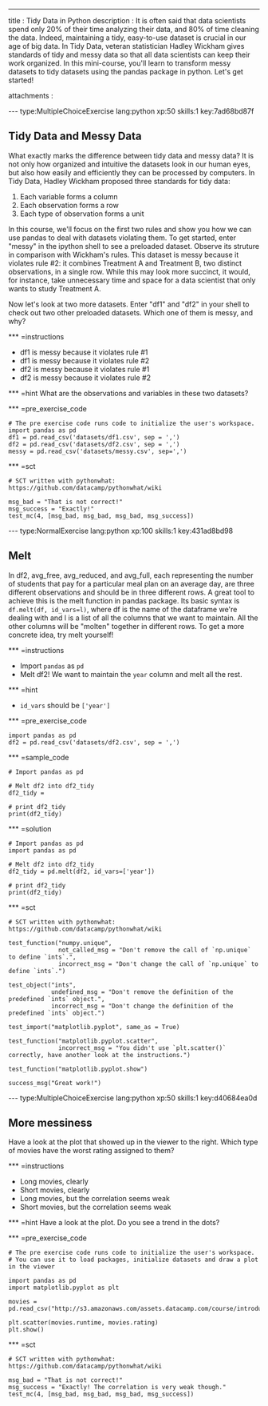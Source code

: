---
title       : Tidy Data in Python
description : It is often said that data scientists spend only 20% of their time analyzing their data, and 80% of time cleaning the data. Indeed, maintaining a tidy, easy-to-use dataset is crucial in our age of big data. In Tidy Data, veteran statistician Hadley Wickham gives standards of tidy and messy data so that all data scientists can keep their work organized. In this mini-course, you'll learn to transform messy datasets to tidy datasets using the pandas package in python. Let's get started!

attachments :

--- type:MultipleChoiceExercise lang:python xp:50 skills:1 key:7ad68bd87f
## Tidy Data and Messy Data

What exactly marks the difference between tidy data and messy data? It is not only how organized and intuitive the datasets look in our human eyes, but also how easily and efficiently they can be processed by computers. In Tidy Data, Hadley Wickham proposed three standards for tidy data:

1. Each variable forms a column
2. Each observation forms a row
3. Each type of observation forms a unit

In this course, we'll focus on the first two rules and show you how we can use pandas to deal with datasets violating them. To get started, enter "messy" in the ipython shell to see a preloaded dataset. Observe its struture in comparison with Wickham's rules. This dataset is messy because it violates rule #2: it combines Treatment A and Treatment B, two distinct observations, in a single row. While this may look more succinct, it would, for instance, take unnecessary time and space for a data scientist that only wants to study Treatment A. 

Now let's look at two more datasets. Enter "df1" and "df2" in your shell to check out two other preloaded datasets. Which one of them is messy, and why?

*** =instructions
- df1 is messy because it violates rule #1
- df1 is messy because it violates rule #2
- df2 is messy because it violates rule #1
- df2 is messy because it violates rule #2
 
*** =hint
What are the observations and variables in these two datasets?

*** =pre_exercise_code
```{r}
# The pre exercise code runs code to initialize the user's workspace.
import pandas as pd
df1 = pd.read_csv('datasets/df1.csv', sep = ',')
df2 = pd.read_csv('datasets/df2.csv', sep = ',')
messy = pd.read_csv('datasets/messy.csv', sep=',')
```

*** =sct
```{r}
# SCT written with pythonwhat: https://github.com/datacamp/pythonwhat/wiki

msg_bad = "That is not correct!"
msg_success = "Exactly!"
test_mc(4, [msg_bad, msg_bad, msg_bad, msg_success])
```

--- type:NormalExercise lang:python xp:100 skills:1 key:431ad8bd98
## Melt

In df2, avg\_free, avg\_reduced, and avg\_full, each representing the number of students that pay for a particular meal plan on an average day, are three different observations and should be in three different rows. A great tool to achieve this is the melt function in pandas package. Its basic syntax is `df.melt(df, id_vars=l)`, where df is the name of the dataframe we're dealing with and l is a list of all the columns that we want to maintain. All the other columns will be "molten" together in different rows. To get a more concrete idea, try melt yourself!

*** =instructions
- Import `pandas` as `pd`
- Melt df2! We want to maintain the `year` column and melt all the rest.

*** =hint
- `id_vars` should be `['year']`

*** =pre_exercise_code
```{python}
import pandas as pd
df2 = pd.read_csv('datasets/df2.csv', sep = ',')
```

*** =sample_code
```{python}
# Import pandas as pd

# Melt df2 into df2_tidy
df2_tidy = 

# print df2_tidy
print(df2_tidy)

```

*** =solution
```{python}
# Import pandas as pd
import pandas as pd

# Melt df2 into df2_tidy
df2_tidy = pd.melt(df2, id_vars=['year'])

# print df2_tidy
print(df2_tidy)

```

*** =sct
```{python}
# SCT written with pythonwhat: https://github.com/datacamp/pythonwhat/wiki

test_function("numpy.unique",
              not_called_msg = "Don't remove the call of `np.unique` to define `ints`.",
              incorrect_msg = "Don't change the call of `np.unique` to define `ints`.")

test_object("ints",
            undefined_msg = "Don't remove the definition of the predefined `ints` object.",
            incorrect_msg = "Don't change the definition of the predefined `ints` object.")

test_import("matplotlib.pyplot", same_as = True)

test_function("matplotlib.pyplot.scatter",
              incorrect_msg = "You didn't use `plt.scatter()` correctly, have another look at the instructions.")

test_function("matplotlib.pyplot.show")

success_msg("Great work!")
```

--- type:MultipleChoiceExercise lang:python xp:50 skills:1 key:d40684ea0d
## More messiness

Have a look at the plot that showed up in the viewer to the right. Which type of movies have the worst rating assigned to them?

*** =instructions
- Long movies, clearly
- Short movies, clearly
- Long movies, but the correlation seems weak
- Short movies, but the correlation seems weak

*** =hint
Have a look at the plot. Do you see a trend in the dots?

*** =pre_exercise_code
```{r}
# The pre exercise code runs code to initialize the user's workspace.
# You can use it to load packages, initialize datasets and draw a plot in the viewer

import pandas as pd
import matplotlib.pyplot as plt

movies = pd.read_csv("http://s3.amazonaws.com/assets.datacamp.com/course/introduction_to_r/movies.csv")

plt.scatter(movies.runtime, movies.rating)
plt.show()
```

*** =sct
```{r}
# SCT written with pythonwhat: https://github.com/datacamp/pythonwhat/wiki

msg_bad = "That is not correct!"
msg_success = "Exactly! The correlation is very weak though."
test_mc(4, [msg_bad, msg_bad, msg_bad, msg_success])
```
